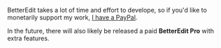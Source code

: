 BetterEdit takes a lot of time and effort to develope, so if you'd like to monetarily support my work, [I have a PayPal](https://www.paypal.me/hjfod).

In the future, there will also likely be released a paid **BetterEdit Pro** with extra features.
